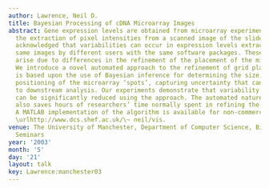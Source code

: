 ```yaml
---
author: Lawrence, Neil D.
title: Bayesian Processing of cDNA Microarray Images
abstract: Gene expression levels are obtained from microarray experiments through
  the extraction of pixel intensities from a scanned image of the slide. It is widely
  acknowledged that variabilities can occur in expression levels extracted from the
  same images by different users with the same software packages. These inconsistencies
  arise due to differences in the refinement of the placement of the microarray ‘grids’.
  We introduce a novel automated approach to the refinement of grid placements that
  is based upon the use of Bayesian inference for determining the size, shape and
  positioning of the microarray ‘spots’, capturing uncertainty that can be passed
  to downstream analysis. Our experiments demonstrate that variability between users
  can be significantly reduced using the approach. The automated nature of the approach
  also saves hours of researchers’ time normally spent in refining the grid placement.
  A MATLAB implementation of the algorithm is available for non-commercial use from
  \urlhttp://www.dcs.shef.ac.uk/\~ neil/vis.
venue: The University of Manchester, Department of Computer Science, Bio-health sciences
  Seminars
year: '2003'
month: '5'
day: '21'
layout: talk
key: Lawrence:manchester03
---
```

